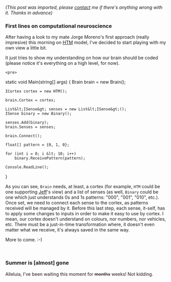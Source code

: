 *(This post was imported, please [contact](#/contact) me if there's anything wrong with it. Thanks in advance)*

<div class="entry-body">
<h3>First lines on computational neuroscience</h3>
<p>
	After having a look to my mate Jorge Moreno's first approach (really impresive) this morning on <a href="http://www.numenta.com/Numenta_HTM_Concepts.pdf">HTM</a> model, I've decided to start playing with my own view a little bit.
</p>
<p>
	It just tries to show my understanding on how our brain should be coded (please notice it's everything on a high level, for now).
	
	<pre>
static void Main(string[] args)
{
	Brain brain = new Brain();

	ICortex cortex = new HTM();

	brain.Cortex = cortex;

	List&lt;ISense&gt; senses = new List&lt;ISense&gt;();
	ISense binary = new Binary();

	senses.Add(binary);
	brain.Senses = senses;

	brain.Connect();

	float[] pattern = {0, 1, 0};

	for (int i = 0; i &lt; 10; i++)
		binary.ReceivePattern(pattern);

	Console.ReadLine();
}
	</pre>
</p>
<p>
	As you can see, <code>Brain</code> needs, at least, a cortex (for example, <code>HTM</code> could be one supporting <a href="http://www.onintelligence.org/">Jeff</a>'s view) and a list of senses (as well, <code>Binary</code> could be one which just understands 0s and 1s patterns: "000", "001", "010", etc.). Once set, we need to connect each sense to the cortex, as patterns received will be managed by it. Before this last step, each sense, it-self, has to apply some changes to inputs in order to make it easy to use by cortex. I mean, our cortex doesn't understand on colours, nor numbers, nor vehicles, etc. There must be a just-in-time transformation where, it doesn't even matter what we receive, it's always saved in the same way.
</p>
<p>
	More to come. :-)
</p>
<br />
<h3>Summer is [almost] gone</h3>
<p>
	Alleluia, I've been waiting this moment for <strike>months</strike> weeks! Not kidding.
</p>

</div>
